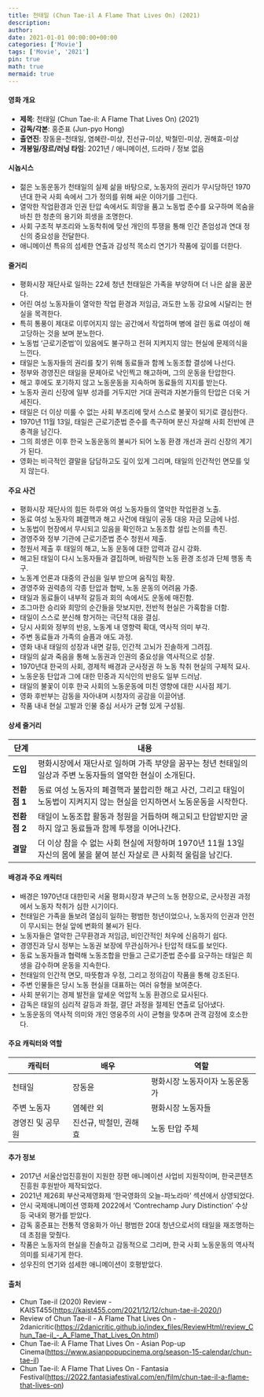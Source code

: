 ```yaml
---
title: 천태일 (Chun Tae-il A Flame That Lives On) (2021)
description: 
author: 
date: 2021-01-01 00:00:00+00:00
categories: ['Movie']
tags: ['Movie', '2021']
pin: true
math: true
mermaid: true
---
```

#### 영화 개요

- **제목**: 천태일 (Chun Tae-il: A Flame That Lives On) (2021)  
- **감독/각본**: 홍준표 (Jun-pyo Hong)  
- **출연진**: 장동윤-천태일, 염혜란-미상, 진선규-미상, 박철민-미상, 권해효-미상  
- **개봉일/장르/러닝 타임**: 2021년 / 애니메이션, 드라마 / 정보 없음  

#### 시놉시스

- 젊은 노동운동가 천태일의 실제 삶을 바탕으로, 노동자의 권리가 무시당하던 1970년대 한국 사회 속에서 그가 정의를 위해 싸운 이야기를 그린다.  
- 열악한 작업환경과 인권 탄압 속에서도 희망을 품고 노동법 준수를 요구하며 목숨을 바친 한 청춘의 용기와 희생을 조명한다.  
- 사회 구조적 부조리와 노동착취에 맞선 개인의 투쟁을 통해 인간 존엄성과 연대 정신의 중요성을 전달한다.  
- 애니메이션 특유의 섬세한 연출과 감성적 목소리 연기가 작품에 깊이를 더한다.  

#### 줄거리

- 평화시장 재단사로 일하는 22세 청년 천태일은 가족을 부양하며 더 나은 삶을 꿈꾼다.  
- 어린 여성 노동자들이 열악한 작업 환경과 저임금, 과도한 노동 강요에 시달리는 현실을 목격한다.  
- 특히 통풍이 제대로 이루어지지 않는 공간에서 작업하며 병에 걸린 동료 여성이 해고당하는 것을 보며 분노한다.  
- 노동법 ‘근로기준법’이 있음에도 불구하고 전혀 지켜지지 않는 현실에 문제의식을 느낀다.  
- 태일은 노동자들의 권리를 찾기 위해 동료들과 함께 노동조합 결성에 나선다.  
- 정부와 경영진은 태일을 문제아로 낙인찍고 해고하며, 그의 운동을 탄압한다.  
- 해고 후에도 포기하지 않고 노동운동을 지속하며 동료들의 지지를 받는다.  
- 노동자 권리 신장에 일부 성과를 거두지만 거대 권력과 자본가들의 탄압은 더욱 거세진다.  
- 태일은 더 이상 미룰 수 없는 사회 부조리에 맞서 스스로 불꽃이 되기로 결심한다.  
- 1970년 11월 13일, 태일은 근로기준법 준수를 촉구하며 분신 자살해 사회 전반에 큰 충격을 남긴다.  
- 그의 희생은 이후 한국 노동운동의 불씨가 되어 노동 환경 개선과 권리 신장의 계기가 된다.  
- 영화는 비극적인 결말을 담담하고도 깊이 있게 그리며, 태일의 인간적인 면모를 잊지 않는다.  

#### 주요 사건

- 평화시장 재단사의 힘든 하루와 여성 노동자들의 열악한 작업환경 노출.  
- 동료 여성 노동자의 폐결핵과 해고 사건에 태일이 공동 대응 자금 모금에 나섬.  
- 노동법이 현장에서 무시되고 있음을 확인하고 노동조합 설립 논의를 촉진.  
- 경영주와 정부 기관에 근로기준법 준수 청원서 제출.  
- 청원서 제출 후 태일의 해고, 노동 운동에 대한 압력과 감시 강화.  
- 해고된 태일이 다시 노동자들과 결집하며, 바람직한 노동 환경 조성과 단체 행동 촉구.  
- 노동계 언론과 대중의 관심을 일부 받으며 움직임 확장.  
- 경영주와 권력층의 각종 탄압과 협박, 노동 운동의 어려움 가중.  
- 태일과 동료들이 내부적 갈등과 회의 속에서도 운동에 매진함.  
- 조그마한 승리와 희망의 순간들을 맛보지만, 전반적 현실은 가혹함을 더함.  
- 태일이 스스로 분신해 항거하는 극단적 대응 결심.  
- 당시 사회와 정부의 반응, 노동계 내 영향력 확대, 역사적 의미 부각.  
- 주변 동료들과 가족의 슬픔과 애도 과정.  
- 영화 내내 태일의 성장과 내면 갈등, 인간적 고뇌가 진솔하게 그려짐.  
- 태일의 삶과 죽음을 통해 노동권과 인권의 중요성을 역사적으로 성찰.  
- 1970년대 한국의 사회, 경제적 배경과 군사정권 하 노동 착취 현실의 구체적 묘사.  
- 노동운동 탄압과 그에 대한 민중과 지식인의 반응도 일부 드러남.  
- 태일의 불꽃이 이후 한국 사회의 노동운동에 미친 영향에 대한 시사점 제기.  
- 영화 후반부는 감동을 자아내며 시청자의 공감을 이끌어냄.  
- 작품 내내 현실 고발과 인물 중심 서사가 균형 있게 구성됨.  

#### 상세 줄거리

| **단계** | **내용** |
|----------|----------|
| **도입** | 평화시장에서 재단사로 일하며 가족 부양을 꿈꾸는 청년 천태일의 일상과 주변 노동자들의 열악한 현실이 소개된다. |
| **전환점 1** | 동료 여성 노동자의 폐결핵과 불합리한 해고 사건, 그리고 태일이 노동법이 지켜지지 않는 현실을 인지하면서 노동운동을 시작한다. |
| **전환점 2** | 태일이 노동조합 활동과 청원을 거듭하며 해고되고 탄압받지만 굴하지 않고 동료들과 함께 투쟁을 이어나간다. |
| **결말** | 더 이상 참을 수 없는 사회 현실에 저항하며 1970년 11월 13일 자신의 몸에 불을 붙여 분신 자살로 큰 사회적 울림을 남긴다. |

#### 배경과 주요 캐릭터

- 배경은 1970년대 대한민국 서울 평화시장과 부근의 노동 현장으로, 군사정권 과정에서 노동자 착취가 심한 시기이다.  
- 천태일은 가족을 돌보려 열심히 일하는 평범한 청년이었으나, 노동자의 인권과 안전이 무시되는 현실 앞에 변화의 불씨가 된다.  
- 노동자들은 열악한 근무환경과 저임금, 비인간적인 처우에 신음하기 쉽다.  
- 경영진과 당시 정부는 노동권 보장에 무관심하거나 탄압적 태도를 보인다.  
- 동료 노동자들과 협력해 노동조합을 만들고 근로기준법 준수를 요구하는 태일은 희생을 감수하며 운동을 지속한다.  
- 천태일의 인간적 면모, 따뜻함과 우정, 그리고 정의감이 작품을 통해 강조된다.  
- 주변 인물들은 당시 노동 현실을 대표하는 여러 유형을 보여준다.  
- 사회 분위기는 경제 발전을 앞세운 억압적 노동 환경으로 묘사된다.  
- 감독은 태일의 심리적 갈등과 좌절, 결단 과정을 절제된 연출로 담아냈다.  
- 노동운동의 역사적 의미와 개인 영웅주의 사이 균형을 맞추며 관객 감정에 호소한다.  

#### 주요 캐릭터와 역할

| **캐릭터**   | **배우**     | **역할**                 |
|--------------|--------------|--------------------------|
| 천태일       | 장동윤       | 평화시장 노동자이자 노동운동가   |
| 주변 노동자  | 염혜란 외    | 평화시장 노동자들           |
| 경영진 및 공무원 | 진선규, 박철민, 권해효 | 노동 탄압 주체               |

#### 추가 정보

- 2017년 서울산업진흥원이 지원한 장편 애니메이션 사업비 지원작이며, 한국콘텐츠진흥원 후원받아 제작되었다.  
- 2021년 제26회 부산국제영화제 ‘한국영화의 오늘-파노라마’ 섹션에서 상영되었다.  
- 안시 국제애니메이션 영화제 2022에서 ‘Contrechamp Jury Distinction’ 수상 등 국내외 평가를 받았다.  
- 감독 홍준표는 전통적 영웅화가 아닌 평범한 20대 청년으로서의 태일을 재조명하는 데 초점을 맞췄다.  
- 작품은 노동자의 현실을 진솔하고 감동적으로 그리며, 한국 사회 노동운동의 역사적 의미를 되새기게 한다.  
- 성우진의 연기와 섬세한 애니메이션이 호평받았다.  

#### 출처

- Chun Tae-il (2020) Review - KAIST455(https://kaist455.com/2021/12/12/chun-tae-il-2020/)  
- Review of Chun Tae-il - A Flame That Lives On - 2danicritic(https://2danicritic.github.io/index_files/ReviewHtml/review_Chun_Tae-il_-_A_Flame_That_Lives_On.html)  
- Chun Tae-il: A Flame That Lives On - Asian Pop-up Cinema(https://www.asianpopupcinema.org/season-15-calendar/chun-tae-il)  
- Chun Tae-il: A Flame That Lives On - Fantasia Festival(https://2022.fantasiafestival.com/en/film/chun-tae-il-a-flame-that-lives-on)
